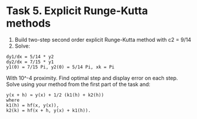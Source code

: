 # Task 5. Explicit Runge-Kutta methods
1. Build two-step second order explicit Runge-Kutta method with c2 = 9/14
2. Solve:  
```
dy1/dx = 5/14 * y2
dy2/dx = 7/15 * y1
y1(0) = 7/15 Pi, y2(0) = 5/14 Pi, xk = Pi
```
With 10^-4 proximity. Find optimal step and display error on each step.
Solve using your method from the first part of the task and:
```
y(x + h) ≈ y(x) + 1/2 (k1(h) + k2(h))
where
k1(h) = hf(x, y(x)),
k2(k) = hf(x + h, y(x) + k1(h)).
```

